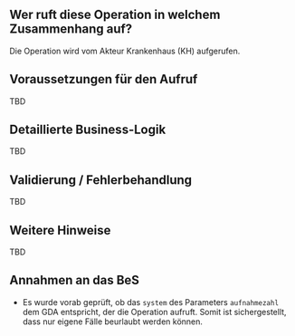 ## Wer ruft diese Operation in welchem Zusammenhang auf?
Die Operation wird vom Akteur Krankenhaus (KH) aufgerufen.

## Voraussetzungen für den Aufruf
TBD
## Detaillierte Business-Logik
TBD
## Validierung / Fehlerbehandlung
TBD

## Weitere Hinweise
TBD

## Annahmen an das BeS
* Es wurde vorab geprüft, ob das `system` des Parameters `aufnahmezahl` dem GDA entspricht, der die Operation aufruft. Somit ist sichergestellt, dass nur eigene Fälle beurlaubt werden können.

